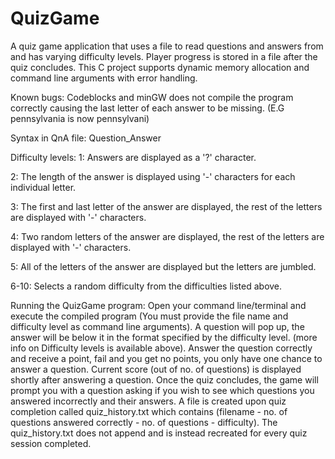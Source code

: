 # QuizGame
A quiz game application that uses a file to read questions and answers from and has varying difficulty levels. Player progress is stored in a file after the quiz concludes. This C project supports dynamic memory allocation and command line arguments with error handling.

Known bugs:
Codeblocks and minGW does not compile the program correctly causing the last letter of each answer to be missing. (E.G pennsylvania is now pennsylvani)

Syntax in QnA file: Question_Answer

Difficulty levels: 
1: Answers are displayed as a '?' character.

2: The length of the answer is displayed using '-' characters for each individual letter.

3: The first and last letter of the answer are displayed, the rest of the letters are displayed with '-' characters.

4: Two random letters of the answer are displayed, the rest of the letters are displayed with '-' characters.

5: All of the letters of the answer are displayed but the letters are jumbled.

6-10: Selects a random difficulty from the difficulties listed above.
                  
Running the QuizGame program:
                  Open your command line/terminal and execute the compiled program (You must provide the file name and difficulty level as command line arguments).
                  A question will pop up, the answer will be below it in the format specified by the difficulty level. (more info on Difficulty levels is available above).
                  Answer the question correctly and receive a point, fail and you get no points, you only have one chance to answer a question.
                  Current score (out of no. of questions) is displayed shortly after answering a question.
                  Once the quiz concludes, the game will prompt you with a question asking if you wish to see which questions you answered incorrectly and their answers.
                  A file is created upon quiz completion called quiz_history.txt which contains (filename - no. of questions answered correctly - no. of questions - difficulty).
                  The quiz_history.txt does not append and is instead recreated for every quiz session completed.
